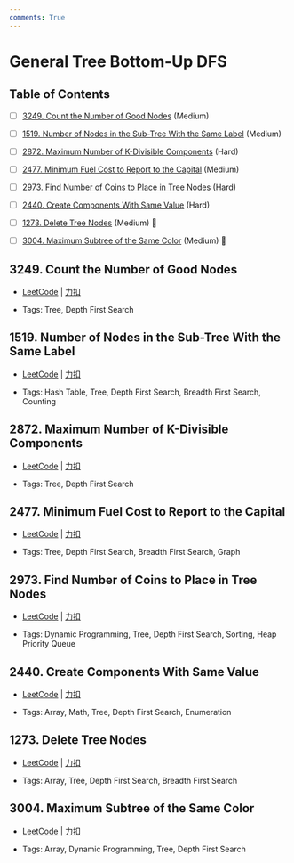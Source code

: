 ```yaml
---
comments: True
---
```


# General Tree Bottom-Up DFS

## Table of Contents

- [ ] [3249. Count the Number of Good Nodes](#3249-count-the-number-of-good-nodes) (Medium)
- [ ] [1519. Number of Nodes in the Sub-Tree With the Same Label](#1519-number-of-nodes-in-the-sub-tree-with-the-same-label) (Medium)
- [ ] [2872. Maximum Number of K-Divisible Components](#2872-maximum-number-of-k-divisible-components) (Hard)
- [ ] [2477. Minimum Fuel Cost to Report to the Capital](#2477-minimum-fuel-cost-to-report-to-the-capital) (Medium)
- [ ] [2973. Find Number of Coins to Place in Tree Nodes](#2973-find-number-of-coins-to-place-in-tree-nodes) (Hard)
- [ ] [2440. Create Components With Same Value](#2440-create-components-with-same-value) (Hard)
- [ ] [1273. Delete Tree Nodes](#1273-delete-tree-nodes) (Medium) 👑
- [ ] [3004. Maximum Subtree of the Same Color](#3004-maximum-subtree-of-the-same-color) (Medium) 👑


## 3249. Count the Number of Good Nodes

-    [LeetCode](https://leetcode.com/problems/count-the-number-of-good-nodes/) | [力扣](https://leetcode.cn/problems/count-the-number-of-good-nodes/)

-   Tags: Tree, Depth First Search



## 1519. Number of Nodes in the Sub-Tree With the Same Label

-    [LeetCode](https://leetcode.com/problems/number-of-nodes-in-the-sub-tree-with-the-same-label/) | [力扣](https://leetcode.cn/problems/number-of-nodes-in-the-sub-tree-with-the-same-label/)

-   Tags: Hash Table, Tree, Depth First Search, Breadth First Search, Counting



## 2872. Maximum Number of K-Divisible Components

-    [LeetCode](https://leetcode.com/problems/maximum-number-of-k-divisible-components/) | [力扣](https://leetcode.cn/problems/maximum-number-of-k-divisible-components/)

-   Tags: Tree, Depth First Search



## 2477. Minimum Fuel Cost to Report to the Capital

-    [LeetCode](https://leetcode.com/problems/minimum-fuel-cost-to-report-to-the-capital/) | [力扣](https://leetcode.cn/problems/minimum-fuel-cost-to-report-to-the-capital/)

-   Tags: Tree, Depth First Search, Breadth First Search, Graph



## 2973. Find Number of Coins to Place in Tree Nodes

-    [LeetCode](https://leetcode.com/problems/find-number-of-coins-to-place-in-tree-nodes/) | [力扣](https://leetcode.cn/problems/find-number-of-coins-to-place-in-tree-nodes/)

-   Tags: Dynamic Programming, Tree, Depth First Search, Sorting, Heap Priority Queue



## 2440. Create Components With Same Value

-    [LeetCode](https://leetcode.com/problems/create-components-with-same-value/) | [力扣](https://leetcode.cn/problems/create-components-with-same-value/)

-   Tags: Array, Math, Tree, Depth First Search, Enumeration



## 1273. Delete Tree Nodes

-    [LeetCode](https://leetcode.com/problems/delete-tree-nodes/) | [力扣](https://leetcode.cn/problems/delete-tree-nodes/)

-   Tags: Array, Tree, Depth First Search, Breadth First Search



## 3004. Maximum Subtree of the Same Color

-    [LeetCode](https://leetcode.com/problems/maximum-subtree-of-the-same-color/) | [力扣](https://leetcode.cn/problems/maximum-subtree-of-the-same-color/)

-   Tags: Array, Dynamic Programming, Tree, Depth First Search
